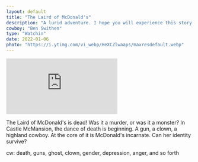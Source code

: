 ```yaml
---
layout: default
title: "The Laird of McDonald's"
description: "A lurid adventure. I hope you will experience this story twice: once in the video, and once in your dreams."
cowboy: "Ben Swithen"
type: "Watchin"
date: 2022-01-06
photo: "https://i.ytimg.com/vi_webp/HeXCZlwaaps/maxresdefault.webp"
---
```

<iframe src="https://www.youtube.com/embed/HeXCZlwaaps" id="youtube" frameborder="0" webkitallowfullscreen="true" mozallowfullscreen="true" allowfullscreen></iframe>

The Laird of McDonald's is dead! Was it a murder, or was it a monster? In Castle McMansion, the dance of death is beginning. A gun, a clown, a highland cowboy. At the core of it is McDonald's incarnate. Can her identity survive?

cw: death, guns, ghost, clown, gender, depression, anger, and so forth
